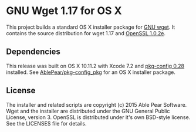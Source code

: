 GNU Wget 1.17 for OS X
========================

This project builds a standard OS X installer package for [GNU wget][1]. 
It contains the source distribution for wget 1.17 and [OpenSSL 1.0.2e][2].

Dependencies
------------
This release was built on OS X 10.11.2 with Xcode 7.2 and [pkg-config 0.28][3]
installed. See [AblePear/pkg-config\_pkg][4] for an OS X installer package. 

License
-------
The installer and related scripts are copyright (c) 2015 Able Pear Software.
Wget and the installer are distributed under the GNU General Public License, 
version 3. OpenSSL is distributed under it's own BSD-style license. See the 
LICENSES file for details.

[1]: http://www.gnu.org/software/wget/ "GNU Wget"
[2]: https://www.openssl.org "OpenSSL"
[3]: http://www.freedesktop.org/wiki/Software/pkg-config/ "pkg-config"
[4]: https://github.com/AblePear/pkg-config_pkg/releases "pkg-config for OS X"
